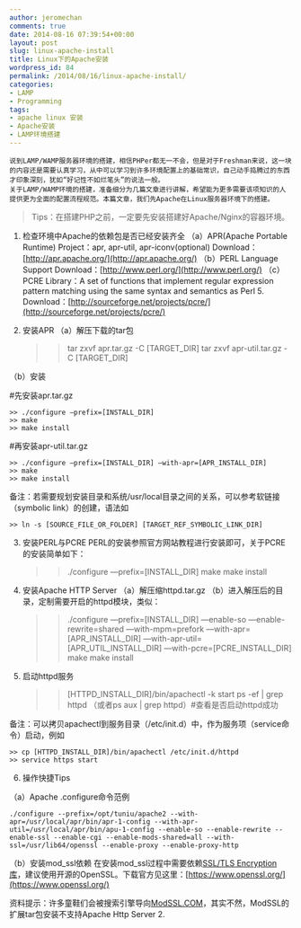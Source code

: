 ```yaml
---
author: jeromechan
comments: true
date: 2014-08-16 07:39:54+00:00
layout: post
slug: linux-apache-install
title: Linux下的Apache安装
wordpress_id: 84
permalink: /2014/08/16/linux-apache-install/
categories:
- LAMP
- Programming
tags:
- apache linux 安装
- Apache安装
- LAMP环境搭建
---
```


	说到LAMP/WAMP服务器环境的搭建，相信PHPer都无一不会，但是对于Freshman来说，这一块的内容还是需要认真学习，从中可以学习到许多环境配置上的基础常识，自己动手捣腾过的东西才印象深刻，犹如“好记性不如烂笔头”的说法一般。
	关于LAMP/WAMP环境的搭建，准备细分为几篇文章进行讲解，希望能为更多需要该项知识的人提供更为全面的配置流程规范。本篇文章，我们先Apache在Linux服务器环境下的搭建。
	
	



<blockquote>Tips：在搭建PHP之前，一定要先安装搭建好Apache/Nginx的容器环境。</blockquote>




	
1. 检查环境中Apache的依赖包是否已经安装齐全
（a）APR(Apache Portable Runtime) Project：apr, apr-util, apr-iconv(optional)
	Download：[http://apr.apache.org/](http://apr.apache.org/)
（b）PERL Language Support
	Download：[http://www.perl.org/](http://www.perl.org/)
（c）PCRE Library：A set of functions that implement regular expression pattern matching using the same syntax and semantics as Perl 5.
	Download：[http://sourceforge.net/projects/pcre/](http://sourceforge.net/projects/pcre/)

2. 安装APR
（a）解压下载的tar包

    
    
    >> tar zxvf apr.tar.gz -C [TARGET_DIR]
    >> tar zxvf apr-util.tar.gz -C [TARGET_DIR]
    



（b）安装

#先安装apr.tar.gz

    
    
    >> ./configure —prefix=[INSTALL_DIR]
    >> make
    >> make install
    




#再安装apr-util.tar.gz

    
    
    >> ./configure —prefix=[INSTALL_DIR] —with-apr=[APR_INSTALL_DIR]
    >> make
    >> make install
    




备注：若需要规划安装目录和系统/usr/local目录之间的关系，可以参考软链接（symbolic link）的创建，语法如

    
    
    >> ln -s [SOURCE_FILE_OR_FOLDER] [TARGET_REF_SYMBOLIC_LINK_DIR]
    




3. 安装PERL与PCRE
PERL的安装参照官方网站教程进行安装即可，关于PCRE的安装简单如下：

    
    
    >> ./configure —prefix=[INSTALL_DIR]
    >> make
    >> make install
    




4. 安装Apache HTTP Server
（a）解压缩httpd.tar.gz
（b）进入解压后的目录，定制需要开启的httpd模块，类似：

    
    
    >> ./configure —prefix=[INSTALL_DIR] —enable-so —enable-rewrite=shared —with-mpm=prefork —with-apr=[APR_INSTALL_DIR] —with-apr-util=[APR_UTIL_INSTALL_DIR] —with-pcre=[PCRE_INSTALL_DIR] 
    >> make 
    >> make install
    




5. 启动httpd服务

    
    
    >> [HTTPD_INSTALL_DIR]/bin/apachectl -k start 
    >> ps -ef | grep httpd （或者ps aux | grep httpd）#查看是否启动httpd成功
    




备注：可以拷贝apachectl到服务目录（/etc/init.d）中，作为服务项（service命令）启动，例如

    
    
    >> cp [HTTPD_INSTALL_DIR]/bin/apachectl /etc/init.d/httpd
    >> service https start
    



6. 操作快捷Tips

（a）Apache .configure命令范例

    
    
    ./configure --prefix=/opt/tuniu/apache2 --with-apr=/usr/local/apr/bin/apr-1-config --with-apr-util=/usr/local/apr/bin/apu-1-config --enable-so --enable-rewrite --enable-ssl --enable-cgi --enable-mods-shared=all --with-ssl=/usr/lib64/openssl --enable-proxy --enable-proxy-http
    



（b）安装mod_ssl依赖
在安装mod_ssl过程中需要依赖[SSL/TLS Encryption库](http://httpd.apache.org/docs/2.2/ssl/)，建议使用开源的OpenSSL。下载官方见这里：[https://www.openssl.org/](https://www.openssl.org/)

资料提示：许多童鞋们会被搜索引擎导向[ModSSL.COM](http://www.modssl.org/)，其实不然，ModSSL的扩展tar包安装不支持Apache Http Server 2.


